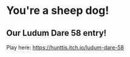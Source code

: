 # You're a sheep dog!

## Our Ludum Dare 58 entry!

Play here: https://hunttis.itch.io/ludum-dare-58
